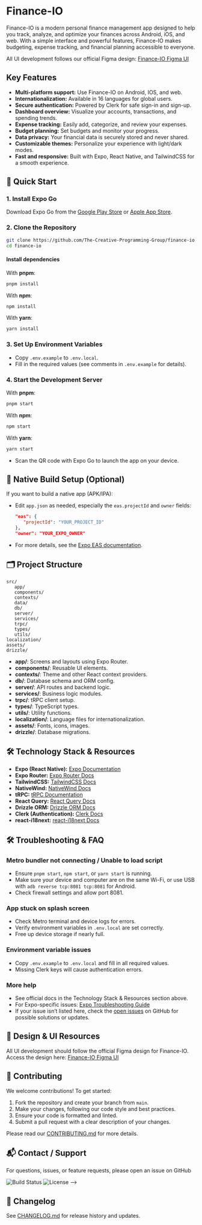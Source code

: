 <!-- Banner Image -->

# Finance-IO

Finance-IO is a modern personal finance management app designed to help you track, analyze, and optimize your finances across Android, iOS, and web. With a simple interface and powerful features, Finance-IO makes budgeting, expense tracking, and financial planning accessible to everyone.

All UI development follows our official Figma design: [Finance-IO Figma UI](https://www.figma.com/design/JQFXBsYUqEdSLD3OQUwp1H/Native-Finance-App---Finance.io?node-id=0-1&p=f&t=SOgQXPopZ1yAeuZK-0)

## Key Features

- **Multi-platform support:** Use Finance-IO on Android, IOS, and web.
- **Internationalization:** Available in 16 languages for global users.
- **Secure authentication:** Powered by Clerk for safe sign-in and sign-up.
- **Dashboard overview:** Visualize your accounts, transactions, and spending trends.
- **Expense tracking:** Easily add, categorize, and review your expenses.
- **Budget planning:** Set budgets and monitor your progress.
- **Data privacy:** Your financial data is securely stored and never shared.
- **Customizable themes:** Personalize your experience with light/dark modes.
- **Fast and responsive:** Built with Expo, React Native, and TailwindCSS for a smooth experience.

## 🚀 Quick Start

### 1. Install Expo Go

Download Expo Go from the [Google Play Store](https://play.google.com/store/apps/details?id=host.exp.exponent) or [Apple App Store](https://apps.apple.com/app/expo-go/id982107779).

### 2. Clone the Repository

```bash
git clone https://github.com/The-Creative-Programming-Group/finance-io.git
cd finance-io
```

#### Install dependencies

With **pnpm**:

```bash
pnpm install
```

With **npm**:

```bash
npm install
```

With **yarn**:

```bash
yarn install
```

### 3. Set Up Environment Variables

- Copy `.env.example` to `.env.local`.
- Fill in the required values (see comments in `.env.example` for details).

### 4. Start the Development Server

With **pnpm**:

```bash
pnpm start
```

With **npm**:

```bash
npm start
```

With **yarn**:

```bash
yarn start
```

- Scan the QR code with Expo Go to launch the app on your device.

## 📱 Native Build Setup (Optional)

If you want to build a native app (APK/IPA):

- Edit `app.json` as needed, especially the `eas.projectId` and `owner` fields:

  ```json
  "eas": {
     "projectId": "YOUR_PROJECT_ID"
  },
  "owner": "YOUR_EXPO_OWNER"
  ```

- For more details, see the [Expo EAS documentation](https://docs.expo.dev/eas/).

## 🗂 Project Structure

```
src/
   app/
   components/
   contexts/
   data/
   db/
   server/
   services/
   trpc/
   types/
   utils/
localization/
assets/
drizzle/
```

- **app/**: Screens and layouts using Expo Router.
- **components/**: Reusable UI elements.
- **contexts/**: Theme and other React context providers.
- **db/**: Database schema and ORM config.
- **server/**: API routes and backend logic.
- **services/**: Business logic modules.
- **trpc/**: tRPC client setup.
- **types/**: TypeScript types.
- **utils/**: Utility functions.
- **localization/**: Language files for internationalization.
- **assets/**: Fonts, icons, images.
- **drizzle/**: Database migrations.

## 🛠 Technology Stack & Resources

- **Expo (React Native):** [Expo Documentation](https://docs.expo.dev/)
- **Expo Router:** [Expo Router Docs](https://expo.github.io/router/docs/)
- **TailwindCSS:** [TailwindCSS Docs](https://tailwindcss.com/docs)
- **NativeWind:** [NativeWind Docs](https://www.nativewind.dev/)
- **tRPC:** [tRPC Documentation](https://trpc.io/docs)
- **React Query:** [React Query Docs](https://tanstack.com/query/latest)
- **Drizzle ORM:** [Drizzle ORM Docs](https://orm.drizzle.team/docs)
- **Clerk (Authentication):** [Clerk Docs](https://clerk.com/docs)
- **react-i18next:** [react-i18next Docs](https://react.i18next.com/)

## 🛠 Troubleshooting & FAQ

### Metro bundler not connecting / Unable to load script

- Ensure `pnpm start`, `npm start`, or `yarn start` is running.
- Make sure your device and computer are on the same Wi-Fi, or use USB with `adb reverse tcp:8081 tcp:8081` for Android.
- Check firewall settings and allow port 8081.

### App stuck on splash screen

- Check Metro terminal and device logs for errors.
- Verify environment variables in `.env.local` are set correctly.
- Free up device storage if nearly full.

### Environment variable issues

- Copy `.env.example` to `.env.local` and fill in all required values.
- Missing Clerk keys will cause authentication errors.

### More help

- See official docs in the Technology Stack & Resources section above.
- For Expo-specific issues: [Expo Troubleshooting Guide](https://docs.expo.dev/troubleshooting/common-issues/)
- If your issue isn’t listed here, check the [open issues](https://github.com/The-Creative-Programming-Group/finance-io/issues) on GitHub for possible solutions or updates.

## 🎨 Design & UI Resources

All UI development should follow the official Figma design for Finance-IO.  
Access the design here: [Finance-IO Figma UI](https://www.figma.com/design/JQFXBsYUqEdSLD3OQUwp1H/Native-Finance-App---Finance.io?node-id=0-1&p=f&t=SOgQXPopZ1yAeuZK-0)

## 👏 Contributing

We welcome contributions! To get started:

1. Fork the repository and create your branch from `main`.
2. Make your changes, following our code style and best practices.
3. Ensure your code is formatted and linted.
4. Submit a pull request with a clear description of your changes.

Please read our [CONTRIBUTING.md](CONTRIBUTING.md) for more details.

<!-- ## 📄 License

This project is licensed under the MIT License. See the [LICENSE](LICENSE) file for details. -->

## 📬 Contact / Support

For questions, issues, or feature requests, please open an issue on GitHub

<!-- ## 🏅 Badges / Visuals

<!-- Example badges: -->

![Build Status](https://img.shields.io/github/workflow/status/The-Creative-Programming-Group/finance-io/CI)
![License](https://img.shields.io/github/license/The-Creative-Programming-Group/finance-io) -->

## 📜 Changelog

See [CHANGELOG.md](CHANGELOG.md) for release history and updates.
